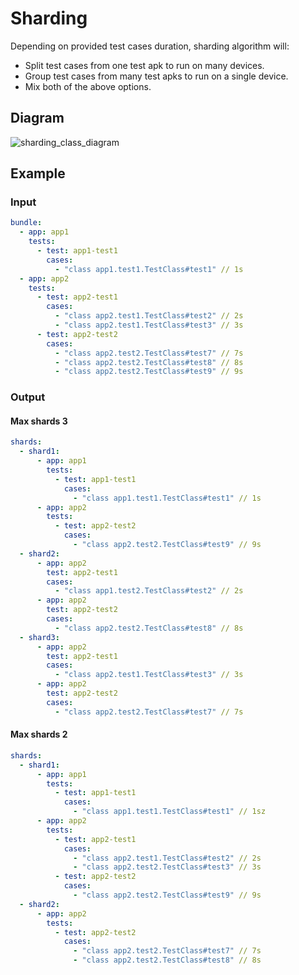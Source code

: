 # Sharding

Depending on provided test cases duration, sharding algorithm will:

* Split test cases from one test apk to run on many devices.
* Group test cases from many test apks to run on a single device.
* Mix both of the above options.

## Diagram

![sharding_class_diagram](http://www.plantuml.com/plantuml/proxy?cache=no&fmt=svg&src=https://raw.githubusercontent.com/Flank/flank/1801_Multi-module_sharding_algorithm/docs/corellium/sharding-class.puml)

## Example

### Input

```yaml
bundle:
  - app: app1
    tests:
      - test: app1-test1
        cases:
          - "class app1.test1.TestClass#test1" // 1s
  - app: app2
    tests:
      - test: app2-test1
        cases:
          - "class app2.test1.TestClass#test2" // 2s
          - "class app2.test1.TestClass#test3" // 3s
      - test: app2-test2
        cases:
          - "class app2.test2.TestClass#test7" // 7s
          - "class app2.test2.TestClass#test8" // 8s
          - "class app2.test2.TestClass#test9" // 9s
```

### Output

#### Max shards 3

```yaml
shards:
  - shard1:
      - app: app1
        tests:
          - test: app1-test1
            cases:
              - "class app1.test1.TestClass#test1" // 1s
      - app: app2
        tests:
          - test: app2-test2
            cases:
              - "class app2.test2.TestClass#test9" // 9s
  - shard2:
      - app: app2
        test: app2-test1
        cases:
          - "class app1.test2.TestClass#test2" // 2s
      - app: app2
        test: app2-test2
        cases:
          - "class app2.test2.TestClass#test8" // 8s
  - shard3:
      - app: app2
        test: app2-test1
        cases:
          - "class app2.test1.TestClass#test3" // 3s
      - app: app2
        test: app2-test2
        cases:
          - "class app2.test2.TestClass#test7" // 7s
```

#### Max shards 2

```yaml
shards:
  - shard1:
      - app: app1
        tests:
          - test: app1-test1
            cases:
              - "class app1.test1.TestClass#test1" // 1sz
      - app: app2
        tests:
          - test: app2-test1
            cases:
              - "class app2.test1.TestClass#test2" // 2s
              - "class app2.test2.TestClass#test3" // 3s
          - test: app2-test2
            cases:
              - "class app2.test2.TestClass#test9" // 9s
  - shard2:
      - app: app2
        tests:
          - test: app2-test2
            cases:
              - "class app2.test2.TestClass#test7" // 7s
              - "class app2.test2.TestClass#test8" // 8s
```
